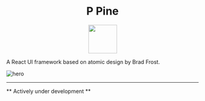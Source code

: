 <h1 align="center">P Pine</h1>

<p align="center">
    <img src="https://i.imgur.com/dlmwDxq.png" width="75px" />
</p>

A React UI framework based on atomic design by Brad Frost.

![hero](https://i.imgur.com/zVTCkPD.png)


---
** Actively under development **
